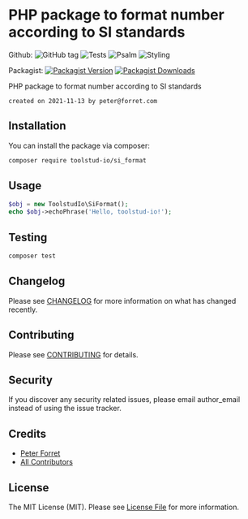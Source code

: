 # PHP package to format number according to SI standards

Github: 
![GitHub tag](https://img.shields.io/github/v/tag/toolstud-io/si_format)
![Tests](https://github.com/toolstud-io/si_format/workflows/Run%20Tests/badge.svg)
![Psalm](https://github.com/toolstud-io/si_format/workflows/Detect%20Psalm%20warnings/badge.svg)
![Styling](https://github.com/toolstud-io/si_format/workflows/Check%20&%20fix%20styling/badge.svg)

Packagist: 
[![Packagist Version](https://img.shields.io/packagist/v/toolstud-io/si_format.svg?style=flat-square)](https://packagist.org/packages/toolstud-io/si_format)
[![Packagist Downloads](https://img.shields.io/packagist/dt/toolstud-io/si_format.svg?style=flat-square)](https://packagist.org/packages/toolstud-io/si_format)

PHP package to format number according to SI standards

	created on 2021-11-13 by peter@forret.com

## Installation

You can install the package via composer:

```bash
composer require toolstud-io/si_format
```

## Usage

``` php
$obj = new ToolstudIo\SiFormat();
echo $obj->echoPhrase('Hello, toolstud-io!');
```

## Testing

``` bash
composer test
```

## Changelog

Please see [CHANGELOG](CHANGELOG.md) for more information on what has changed recently.

## Contributing

Please see [CONTRIBUTING](CONTRIBUTING.md) for details.

## Security

If you discover any security related issues, please email author_email instead of using the issue tracker.

## Credits

- [Peter Forret](https://github.com/toolstud-io)
- [All Contributors](../../contributors)

## License

The MIT License (MIT). Please see [License File](LICENSE.md) for more information.
